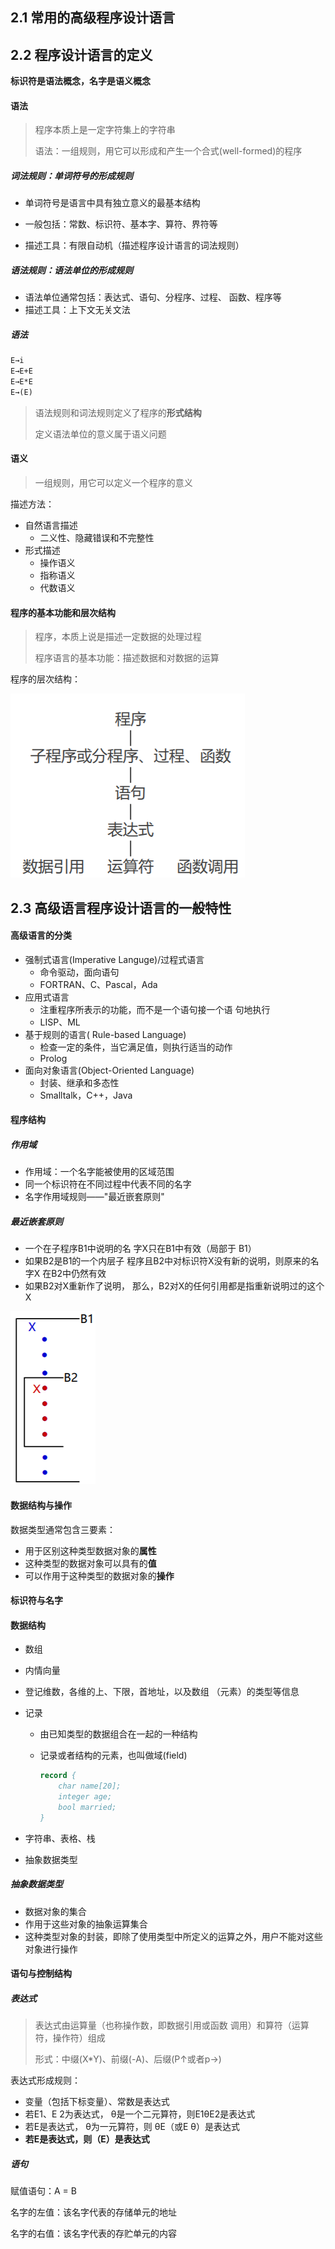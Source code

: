 ## 2.1 常用的高级程序设计语言



## 2.2 程序设计语言的定义

**标识符是语法概念，名字是语义概念**



#### 语法

> 程序本质上是一定字符集上的字符串
>
> 语法：一组规则，用它可以形成和产生一个合式(well-formed)的程序



##### 词法规则：单词符号的形成规则

- 单词符号是语言中具有独立意义的最基本结构

- 一般包括：常数、标识符、基本字、算符、界符等

- 描述工具：有限自动机（描述程序设计语言的词法规则）

    

##### 语法规则：语法单位的形成规则

- 语法单位通常包括：表达式、语句、分程序、过程、 函数、程序等
- 描述工具：上下文无关文法



##### 语法

```txt
E→i
E→E+E
E→E*E
E→(E)
```

> 语法规则和词法规则定义了程序的**形式结构**
>
> 定义语法单位的意义属于语义问题



#### 语义

> 一组规则，用它可以定义一个程序的意义

描述方法：

- 自然语言描述
    - 二义性、隐藏错误和不完整性
- 形式描述
    - 操作语义
    - 指称语义
    - 代数语义



#### 程序的基本功能和层次结构

> 程序，本质上说是描述一定数据的处理过程
>
> 程序语言的基本功能：描述数据和对数据的运算

程序的层次结构：

![image-20200229235118402](第2讲.assets\image-20200229235118402.png)



## 2.3 高级语言程序设计语言的一般特性

#### 高级语言的分类

- 强制式语言(Imperative Languge)/过程式语言
    - 命令驱动，面向语句
    - FORTRAN、C、Pascal，Ada
- 应用式语言
    - 注重程序所表示的功能，而不是一个语句接一个语 句地执行
    - LISP、ML
- 基于规则的语言( Rule-based Language)
    - 检查一定的条件，当它满足值，则执行适当的动作
    - Prolog
- 面向对象语言(Object-Oriented Language)
    - 封装、继承和多态性
    - Smalltalk，C++，Java



#### 程序结构

 ##### 作用域

- 作用域：一个名字能被使用的区域范围
- 同一个标识符在不同过程中代表不同的名字
- 名字作用域规则——"最近嵌套原则"



##### 最近嵌套原则

- 一个在子程序B1中说明的名 字X只在B1中有效（局部于 B1）
- 如果B2是B1的一个内层子 程序且B2中对标识符X没有新的说明，则原来的名字X 在B2中仍然有效
- 如果B2对X重新作了说明， 那么，B2对X的任何引用都是指重新说明过的这个X

![image-20200301103438757](第2讲.assets\image-20200301103438757.png)



#### 数据结构与操作

数据类型通常包含三要素：

- 用于区别这种类型数据对象的**属性**
- 这种类型的数据对象可以具有的**值**
- 可以作用于这种类型的数据对象的**操作**



#### 标识符与名字



#### 数据结构



- 数组

- 内情向量
  
- 登记维数，各维的上、下限，首地址，以及数组 （元素）的类型等信息
  
- 记录

    - 由已知类型的数据组合在一起的一种结构

    - 记录或者结构的元素，也叫做域(field) 

        ```pascal
        record { 
        	char name[20];
        	integer age;
        	bool married;
        }
        ```

- 字符串、表格、栈

- 抽象数据类型




##### 抽象数据类型

- 数据对象的集合
- 作用于这些对象的抽象运算集合
- 这种类型对象的封装，即除了使用类型中所定义的运算之外，用户不能对这些对象进行操作



#### 语句与控制结构

##### 表达式

> 表达式由运算量（也称操作数，即数据引用或函数 调用）和算符（运算符，操作符）组成
>
> 形式：中缀(X*Y)、前缀(-A)、后缀(P↑或者p->)

表达式形成规则：

- 变量（包括下标变量）、常数是表达式
- 若E1、E 2为表达式， θ是一个二元算符，则E1θE2是表达式
- 若E是表达式， θ为一元算符，则 θE（或E θ）是表达式
- **若E是表达式，则（E）是表达式**



##### 语句

赋值语句：A = B

名字的左值：该名字代表的存储单元的地址

名字的右值：该名字代表的存贮单元的内容

























































